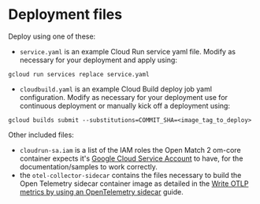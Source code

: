 # Deployment files
Deploy using one of these:
* `service.yaml` is an example Cloud Run service yaml file. Modify as necessary for your deployment and apply using:

`gcloud run services replace service.yaml`
* `cloudbuild.yaml` is an example Cloud Build deploy job yaml configuration. Modify as necessary for your deployment use for continuous deployment or manually kick off a deployment using:

`gcloud builds submit --substitutions=COMMIT_SHA=<image_tag_to_deploy>`

Other included files:
* `cloudrun-sa.iam` is a list of the IAM roles the Open Match 2 om-core container expects it's [Google Cloud Service Account](https://cloud.google.com/iam/docs/service-account-overview) to have, for the documentation/samples to work correctly.
* the `otel-collector-sidecar` contains the files necessary to build the Open Telemetry sidecar container image as detailed in the [Write OTLP metrics by using an OpenTelemetry sidecar](https://cloud.google.com/run/docs/tutorials/custom-metrics-opentelemetry-sidecar) guide.
